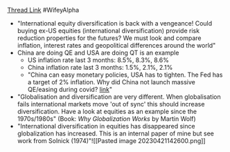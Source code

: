 
[Thread Link](https://twitter.com/wifeyalpha/status/1541638901747564545?s=21&t=M04YFhv0X3Q08tnL-OgjuQ)
#WifeyAlpha 

- "International equity diversification is back with a vengeance! Could buying ex-US equities (international diversification) provide risk reduction properties for the futures? We must look and compare inflation, interest rates and geopolitical differences around the world"
- China are doing QE and USA are doing QT is an example
	- US inflation rate last 3 months: 8.5%, 8.3%, 8.6%
	- China inflation rate last 3 months: 1.5%, 2.1%, 2.1%
	- "China can easy monetary policies, USA has to tighten. The Fed has a target of 2% inflation. Why did China not launch massive QE/easing during covid? [link](https://www.federalreserve.gov/faqs/economy_14400.htm)"
- "Globalisation and diversification are very different. When globalisation fails international markets move 'out of sync' this should increase diversification. Have a look at equities as an example since the 1970s/1980s" (Book: *Why Globalization Works* by Martin Wolf)
- "International diversification in equities has disappeared since globalization has increased. This is an internal paper of mine but see work from Solnick (1974)"![[Pasted image 20230421142600.png]]